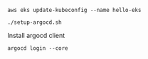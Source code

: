     aws eks update-kubeconfig --name hello-eks

    ./setup-argocd.sh

Install argocd client

    argocd login --core
